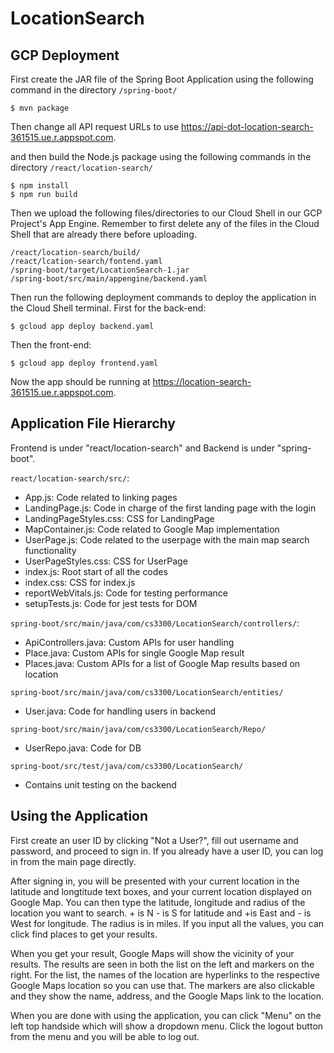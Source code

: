 # LocationSearch

## GCP Deployment

First create the JAR file of the Spring Boot Application using the following command in the directory `/spring-boot/`

```
$ mvn package
```

Then change all API request URLs to use https://api-dot-location-search-361515.ue.r.appspot.com.

and then build the Node.js package using the following commands in the directory `/react/location-search/`

```
$ npm install
$ npm run build
```

Then we upload the following files/directories to our Cloud Shell in our GCP Project's App Engine.
Remember to first delete any of the files in the Cloud Shell that are already there before uploading.

```
/react/location-search/build/
/react/lcation-search/fontend.yaml
/spring-boot/target/LocationSearch-1.jar
/spring-boot/src/main/appengine/backend.yaml
```

Then run the following deployment commands to deploy the application in the Cloud Shell terminal.
First for the back-end:

```
$ gcloud app deploy backend.yaml
```

Then the front-end:

```
$ gcloud app deploy frontend.yaml
```

Now the app should be running at https://location-search-361515.ue.r.appspot.com.

## Application File Hierarchy

Frontend is under "react/location-search" and Backend is under "spring-boot".

`react/location-search/src/`:
* App.js: Code related to linking pages
* LandingPage.js: Code in charge of the first landing page with the login
* LandingPageStyles.css: CSS for LandingPage
* MapContainer.js: Code related to Google Map implementation
* UserPage.js: Code related to the userpage with the main map search functionality
* UserPageStyles.css: CSS for UserPage
* index.js: Root start of all the codes
* index.css: CSS for index.js
* reportWebVitals.js: Code for testing performance
* setupTests.js: Code for jest tests for DOM

`spring-boot/src/main/java/com/cs3300/LocationSearch/controllers/`:
* ApiControllers.java: Custom APIs for user handling
* Place.java: Custom APIs for single Google Map result
* Places.java: Custom APIs for a list of Google Map results based on location

`spring-boot/src/main/java/com/cs3300/LocationSearch/entities/`
* User.java: Code for handling users in backend

`spring-boot/src/main/java/com/cs3300/LocationSearch/Repo/`
* UserRepo.java: Code for DB

`spring-boot/src/test/java/com/cs3300/LocationSearch/`
* Contains unit testing on the backend

## Using the Application

First create an user ID by clicking "Not a User?", fill out username and password, and proceed to sign in.
If you already have a user ID, you can log in from the main page directly.

After signing in, you will be presented with your current location in the latitude and longtitude text boxes,
and your current location displayed on Google Map. You can then type the latitude, longitude and radius of the location
you want to search. + is N - is S for latitude and +is East and - is West for longitude. The radius is in miles.
If you input all the values, you can click find places to get your results.

When you get your result, Google Maps will show the vicinity of your results. The results are seen in
both the list on the left and markers on the right. For the list, the names of the location
are hyperlinks to the respective Google Maps location so you can use that. The markers are also clickable and
they show the name, address, and the Google Maps link to the location.

When you are done with using the application, you can click "Menu" on the left top handside which will
show a dropdown menu. Click the logout button from the menu and you will be able to log out.


